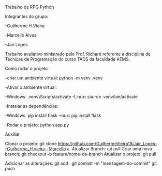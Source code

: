 Trabalho de RPG Python

Integrantes do grupo:

-Guilherme H.Vieira

-Marcello Alves

-Jair Lopes

Trabalho avaliativo ministrado pelo Prof. Richard referente a disciplina de Técnicas de Programação do curso TADS da faculdade AEMS.

Como rodar o projeto

-criar um ambiente virtual: python -m venv .venv

-Ativar o ambiente virtual:

-Windows: .venv\Scripts\activate
-Linux: source .venv/bin/activate

-Instalar as dependências:

-Windows: pip install flask
-inux: pip install flask

-Rodar o projeto: python app.py

Auxiliar

Clonar o projeto: git clone https://github.com/GuilhermeVieira19/Jair_Lopes--Guilherme_H.vieira--Marcello a. Atualizar Branch: git pull
Criar uma nova branch: git checkout -b feature/nome-da-branch
Atualizar o projeto: git pull

Adicionar as alterações:
git add .
git commit -m "mensagem-do-commit"
git push
